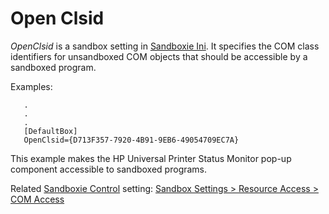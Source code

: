 # Open Clsid

_OpenClsid_ is a sandbox setting in [Sandboxie Ini](SandboxieIni). It specifies the COM class identifiers for unsandboxed COM objects that should be accessible by a sandboxed program.

Examples:
```
   .
   .
   .
   [DefaultBox]
   OpenClsid={D713F357-7920-4B91-9EB6-49054709EC7A}
```

This example makes the HP Universal Printer Status Monitor pop-up component accessible to sandboxed programs.

Related [Sandboxie Control](SandboxieControl) setting: [Sandbox Settings > Resource Access > COM Access](ResourceAccessSettings#com)
